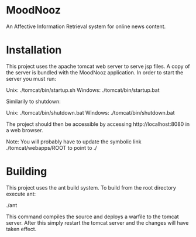 MoodNooz
========

An Affective Information Retrieval system for online news content.

Installation
========
This project uses the apache tomcat web server to serve jsp files. A copy of the
server is bundled with the MoodNooz application. In order to start the server
you must run:

Unix: 		./tomcat/bin/startup.sh
Windows: 	./tomcat/bin/startup.bat

Similarily to shutdown:
	
Unix: 		./tomcat/bin/shutdown.bat
Windows: 	./tomcat/bin/shutdown.bat	

The project should then be accessible by accessing http://localhost:8080 in a web browser.

Note: You will probably have to update the symbolic link ./tomcat/webapps/ROOT to point to ./

Building
=======

This project uses the ant build system. To build from the root directory execute ant:

./ant

This command compiles the source and deploys a warfile to the tomcat server. After this
simply restart the tomcat server and the changes will have taken effect.
